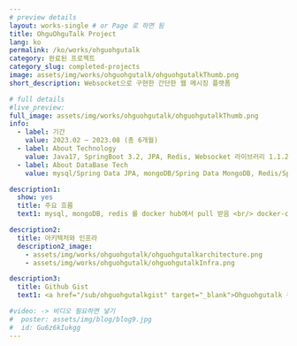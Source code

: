 ```yaml
---
# preview details
layout: works-single # or Page 로 하면 됨
title: OhguOhguTalk Project
lang: ko
permalink: /ko/works/ohguohgutalk
category: 완료된 프로젝트
category_slug: completed-projects
image: assets/img/works/ohguohgutalk/ohguohgutalkThumb.png 
short_description: Websocket으로 구현한 간단한 웹 메시징 플랫폼

# full details
#live_preview: 
full_image: assets/img/works/ohguohgutalk/ohguohgutalkThumb.png
info:
  - label: 기간
    value: 2023.02 ~ 2023.08 (총 6개월)
  - label: About Technology
    value: Java17, SpringBoot 3.2, JPA, Redis, Websocket 라이브러리 1.1.2, Docker compose
  - label: About DataBase Tech
    value: mysql/Spring Data JPA, mongoDB/Spring Data MongoDB, Redis/Spring Data Redis 

description1:
  show: yes
  title: 주요 흐름
  text1: mysql, mongoDB, redis 를 docker hub에서 pull 받음 <br/> docker-compose.yml을 통해 3개의 이미지를 함께 컨테이너화함 <br/> 로컬환경에서만 실행하기 때문에 특별한 구조X <br/> 웹 화면에서 웹소켓을 통해 실시간채팅까지 구현함

description2:
  title: 아키텍처와 인프라
  description2_image:
    - assets/img/works/ohguohgutalk/ohguohgutalkarchitecture.png
    - assets/img/works/ohguohgutalk/ohguohgutalkInfra.png

description3:
  title: Github Gist
  text1: <a href="/sub/ohguohgutalkgist" target="_blank">Ohguohgutalk 구현기능 흐름 Github gist 확인하기</a>

#video: -> 비디오 필요하면 넣기
#  poster: assets/img/blog/blog9.jpg
#  id: Gu6z6kIukgg
---
```


